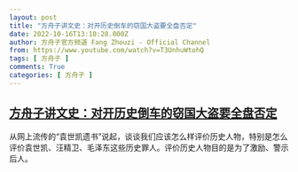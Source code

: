 ```yaml
---
layout: post
title: "方舟子讲文史：对开历史倒车的窃国大盗要全盘否定"
date: 2022-10-16T13:10:28.000Z
author: 方舟子官方频道 Fang Zhouzi - Official Channel
from: https://www.youtube.com/watch?v=T3UnhuWtohQ
tags: [ 方舟子 ]
comments: True
categories: [ 方舟子 ]
---
```

<!--1665925828000-->
[方舟子讲文史：对开历史倒车的窃国大盗要全盘否定](https://www.youtube.com/watch?v=T3UnhuWtohQ)
------

<div>
从网上流传的“袁世凯遗书”说起，谈谈我们应该怎么样评价历史人物，特别是怎么评价袁世凯、汪精卫、毛泽东这些历史罪人。评价历史人物目的是为了激励、警示后人。
</div>
